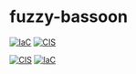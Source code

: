 # fuzzy-bassoon

[![IaC](https://app.soluble.cloud/api/v1/public/badges/2a58c75c-2c13-44fc-9320-d90b3c03517d.svg)](https://app.soluble.cloud/repos/details/github.com/danstadler-lw/fuzzy-bassoon)  [![CIS](https://app.soluble.cloud/api/v1/public/badges/516e8504-93fa-414a-86ed-286c098dd007.svg)](https://app.soluble.cloud/repos/details/github.com/danstadler-lw/fuzzy-bassoon)  

[![CIS](https://app.soluble.cloud/api/v1/public/badges/46937b15-8ff2-4b02-b079-fe5a33db406c.svg)](https://app.soluble.cloud/repos/details/github.com/mikelaramie/fuzzy-bassoon)  [![IaC](https://app.soluble.cloud/api/v1/public/badges/5af1ce18-b313-4f58-8659-307ec4256b3b.svg)](https://app.soluble.cloud/repos/details/github.com/mikelaramie/fuzzy-bassoon)  

